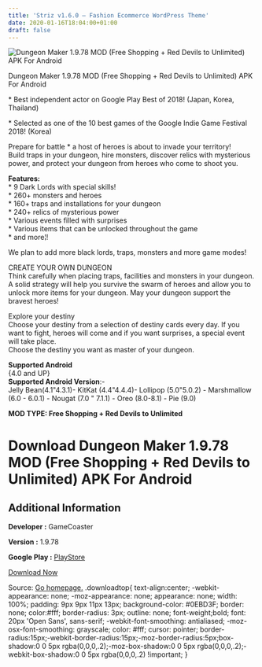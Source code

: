 ```yaml
---
title: 'Striz v1.6.0 – Fashion Ecommerce WordPress Theme'
date: 2020-01-16T18:04:00+01:00
draft: false
---
```


![Dungeon Maker 1.9.78 MOD (Free Shopping + Red Devils to Unlimited) APK For Android](https://i1.wp.com/apkhome.net/wp-content/uploads/2020/01/Dungeon-Maker-1.9.78-MOD-Free-Shopping-Red-Devils-to-Unlimited.png "Dungeon Maker 1.9.78 MOD (Free Shopping + Red Devils to Unlimited) APK For Android")

  

Dungeon Maker 1.9.78 MOD (Free Shopping + Red Devils to Unlimited) APK For Android

\* Best independent actor on Google Play Best of 2018! (Japan, Korea, Thailand)

\* Selected as one of the 10 best games of the Google Indie Game Festival 2018! (Korea)

Prepare for battle \* a host of heroes is about to invade your territory!  
Build traps in your dungeon, hire monsters, discover relics with mysterious power, and protect your dungeon from heroes who come to shoot you.

**Features:**  
\* 9 Dark Lords with special skills!  
\* 260+ monsters and heroes  
\* 160+ traps and installations for your dungeon  
\* 240+ relics of mysterious power  
\* Various events filled with surprises  
\* Various items that can be unlocked throughout the game  
\* and more¦!

We plan to add more black lords, traps, monsters and more game modes!

CREATE YOUR OWN DUNGEON  
Think carefully when placing traps, facilities and monsters in your dungeon. A solid strategy will help you survive the swarm of heroes and allow you to unlock more items for your dungeon. May your dungeon support the bravest heroes!

Explore your destiny  
Choose your destiny from a selection of destiny cards every day. If you want to fight, heroes will come and if you want surprises, a special event will take place.  
Choose the destiny you want as master of your dungeon.

**Supported Android**  
{4.0 and UP}  
**Supported Android Version**:-  
Jelly Bean(4.1"4.3.1)- KitKat (4.4"4.4.4)- Lollipop (5.0"5.0.2) - Marshmallow (6.0 - 6.0.1) - Nougat (7.0 " 7.1.1) - Oreo (8.0-8.1) - Pie (9.0)

**MOD TYPE: Free Shopping + Red Devils to Unlimited**

Download Dungeon Maker 1.9.78 MOD (Free Shopping + Red Devils to Unlimited) APK For Android
===========================================================================================

Additional Information
----------------------

**Developer :** GameCoaster

**Version :** 1.9.78

**Google Play :** [PlayStore](https://play.google.com/store/apps/details?id=com.GameCoaster.DungeonMaker)

  

[Download Now](https://store4app.co/post/dungeon-maker-1-9-78-mod-free-shopping-red-devils-to-unlimited-apk-for-android_1579194381)

  
Source: [Go homepage.](https://store4app.co/post/dungeon-maker-1-9-78-mod-free-shopping-red-devils-to-unlimited-apk-for-android_1579194381) .downloadtop{ text-align:center; -webkit-appearance: none; -moz-appearance: none; appearance: none; width: 100%; padding: 9px 9px 11px 13px; background-color: #0EBD3F; border: none; color:#fff; border-radius: 3px; outline: none; font-weight;bold; font: 20px 'Open Sans', sans-serif; -webkit-font-smoothing: antialiased; -moz-osx-font-smoothing: grayscale; color: #fff; cursor: pointer; border-radius:15px;-webkit-border-radius:15px;-moz-border-radius:5px;box-shadow:0 0 5px rgba(0,0,0,.2);-moz-box-shadow:0 0 5px rgba(0,0,0,.2);-webkit-box-shadow:0 0 5px rgba(0,0,0,.2) !important; }